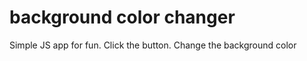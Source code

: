# background color changer

Simple JS app for fun. Click the button. Change the background color





